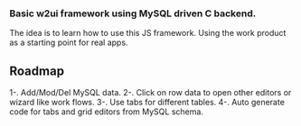 ### Basic w2ui framework using MySQL driven C backend.

The idea is to learn how to use this JS framework. Using the work product
as a starting point for real apps.

## Roadmap

1-. Add/Mod/Del MySQL data.
2-. Click on row data to open other editors or wizard like work flows.
3-. Use tabs for different tables.
4-. Auto generate code for tabs and grid editors from MySQL schema.
